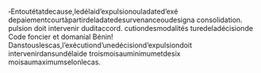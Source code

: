 ‐Entoutétatdecause,ledélaid’expulsionouladated’exé depaiementcourtàpartirdeladatedesurvenanceoudesigna consolidation.
pulsion doit intervenir duditaccord.
cutiondesmodalités turedeladécisionde
Code foncier et domanial
Bénin!
Danstouslescas,l’exécutiond’unedécisiond’expulsiondoit intervenirdansundélaide troismoisauminimumetdesix moisaumaximumselonlecas.